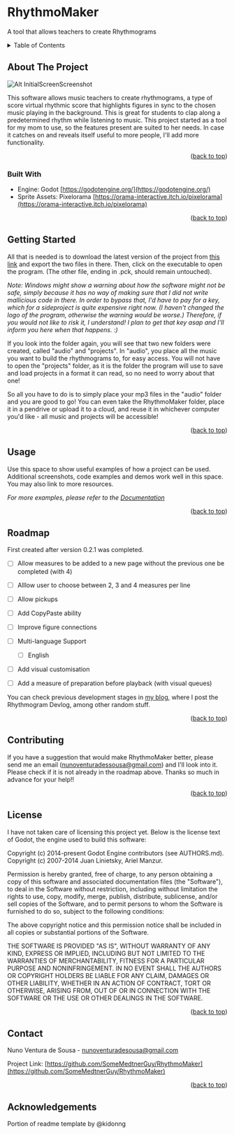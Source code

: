 # RhythmoMaker
A tool that allows teachers to create Rhythmograms

<!-- TABLE OF CONTENTS -->
<details>
  <summary>Table of Contents</summary>
  <ol>
    <li>
      <a href="#about-the-project">About The Project</a>
      <ul>
        <li><a href="#built-with">Built With</a></li>
      </ul>
    </li>
    <li>
      <a href="#getting-started">Getting Started</a>
      <ul>
        <li><a href="#prerequisites">Prerequisites</a></li>
        <li><a href="#installation">Installation</a></li>
      </ul>
    </li>
    <li><a href="#usage">Usage</a></li>
    <li><a href="#roadmap">Roadmap</a></li>
    <li><a href="#contributing">Contributing</a></li>
    <li><a href="#license">License</a></li>
    <li><a href="#contact">Contact</a></li>
    <li><a href="#acknowledgments">Acknowledgments</a></li>
  </ol>
</details>



<!-- ABOUT THE PROJECT -->
## About The Project

![Alt InitialScreenScreenshot](https://github.com/SomeMedtnerGuy/RhythmoMaker/assets/106471802/f2105a88-82d2-4ede-99dc-6343dfb1557e)

This software allows music teachers to create rhythmograms, a type of score virtual rhythmic score that highlights figures in sync to the chosen music playing in the background. This is great for students to clap along a predetermined rhythm while listening to music.
This project started as a tool for my mom to use, so the features present are suited to her needs. In case it catches on and reveals itself useful to more people, I'll add more functionality.

<p align="right">(<a href="#readme-top">back to top</a>)</p>



### Built With

- Engine: Godot [https://godotengine.org/](https://godotengine.org/)
- Sprite Assets: Pixelorama [https://orama-interactive.itch.io/pixelorama](https://orama-interactive.itch.io/pixelorama)

<p align="right">(<a href="#readme-top">back to top</a>)</p>



<!-- GETTING STARTED -->
## Getting Started

All that is needed is to download the latest version of the project from  [this link](https://drive.google.com/drive/folders/14EzbgPs6xNWwsRa-FlGkv6kf6RbABdvQ?usp=drive_link) and export the two files in there. Then, click on the executable to open the program. (The other file, ending in .pck, should remain untouched).

*Note: Windows might show a warning about how the software might not be safe, simply because it has no way of making sure that I did not write mallicious code in there. In order to bypass that, I'd have to pay for a key, which for a sideproject is quite expensive right now. (I haven't changed the logo of the program, otherwise the warning would be worse.) Therefore, if you would not like to risk it, I understand! I plan to get that key asap and I'll inform you here when that happens. :)* 

If you look into the folder again, you will see that two new folders were created, called "audio" and "projects". In "audio", you place all the music you want to build the rhythmograms to, for easy access. You will not have to open the "projects" folder, as it is the folder the program will use to save and load projects in a format it can read, so no need to worry about that one!

So all you have to do is to simply place your mp3 files in the "audio" folder and you are good to go! You can even take the RhythmoMaker folder, place it in a pendrive or upload it to a cloud, and reuse it in whichever computer you'd like - all music and projects will be accessible!

<p align="right">(<a href="#readme-top">back to top</a>)</p>



<!-- USAGE EXAMPLES -->
## Usage

Use this space to show useful examples of how a project can be used. Additional screenshots, code examples and demos work well in this space. You may also link to more resources.

_For more examples, please refer to the [Documentation](https://example.com)_

<p align="right">(<a href="#readme-top">back to top</a>)</p>



<!-- ROADMAP -->
## Roadmap

First created after version 0.2.1 was completed.

- [ ] Allow measures to be added to a new page without the previous one be completed (with 4)
- [ ] Alllow user to choose between 2, 3 and 4 measures per line
- [ ] Allow pickups
- [ ] Add CopyPaste ability
- [ ] Improve figure connections
- [ ] Multi-language Support
    - [ ] English
- [ ] Add visual customisation
- [ ] Add a measure of preparation before playback (with visual queues)
    

You can check previous development stages in [my blog](https://hopefullyalotofstuff.blogspot.com/), where I post the Rhythmogram Devlog, among other random stuff.

<p align="right">(<a href="#readme-top">back to top</a>)</p>



<!-- CONTRIBUTING -->
## Contributing

If you have a suggestion that would make RhythmoMaker better, please send me an email (nunoventuradessousa@gmail.com) and I'll look into it. Please check if it is not already in the roadmap above.
Thanks so much in advance for your help!!

<p align="right">(<a href="#readme-top">back to top</a>)</p>



<!-- LICENSE -->
## License

I have not taken care of licensing this project yet. Below is the license text of Godot, the engine used to build this software:

Copyright (c) 2014-present Godot Engine contributors (see AUTHORS.md).
Copyright (c) 2007-2014 Juan Linietsky, Ariel Manzur.

Permission is hereby granted, free of charge, to any person obtaining a copy
of this software and associated documentation files (the "Software"), to deal
in the Software without restriction, including without limitation the rights
to use, copy, modify, merge, publish, distribute, sublicense, and/or sell
copies of the Software, and to permit persons to whom the Software is
furnished to do so, subject to the following conditions:

The above copyright notice and this permission notice shall be included in all
copies or substantial portions of the Software.

THE SOFTWARE IS PROVIDED "AS IS", WITHOUT WARRANTY OF ANY KIND, EXPRESS OR
IMPLIED, INCLUDING BUT NOT LIMITED TO THE WARRANTIES OF MERCHANTABILITY,
FITNESS FOR A PARTICULAR PURPOSE AND NONINFRINGEMENT. IN NO EVENT SHALL THE
AUTHORS OR COPYRIGHT HOLDERS BE LIABLE FOR ANY CLAIM, DAMAGES OR OTHER
LIABILITY, WHETHER IN AN ACTION OF CONTRACT, TORT OR OTHERWISE, ARISING FROM,
OUT OF OR IN CONNECTION WITH THE SOFTWARE OR THE USE OR OTHER DEALINGS IN THE
SOFTWARE.

<p align="right">(<a href="#readme-top">back to top</a>)</p>



<!-- CONTACT -->
## Contact

Nuno Ventura de Sousa - nunoventuradesousa@gmail.com

Project Link: [https://github.com/SomeMedtnerGuy/RhythmoMaker](https://github.com/SomeMedtnerGuy/RhythmoMaker)

<p align="right">(<a href="#readme-top">back to top</a>)</p>


<!-- ACKNOWLEDGeMENTS -->
## Acknowledgements

Portion of readme template by @kidonng


